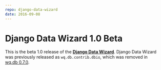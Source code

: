 ```yaml
---
repo: django-data-wizard
date: 2016-09-08
---
```


# Django Data Wizard 1.0 Beta

This is the beta 1.0 release of the [**Django Data Wizard**](../index.md).  Django Data Wizard was previously released as `wq.db.contrib.dbio`, which was removed in [wq.db 0.7.0](https://wq.io/releases/wq.db-0.7.0).

